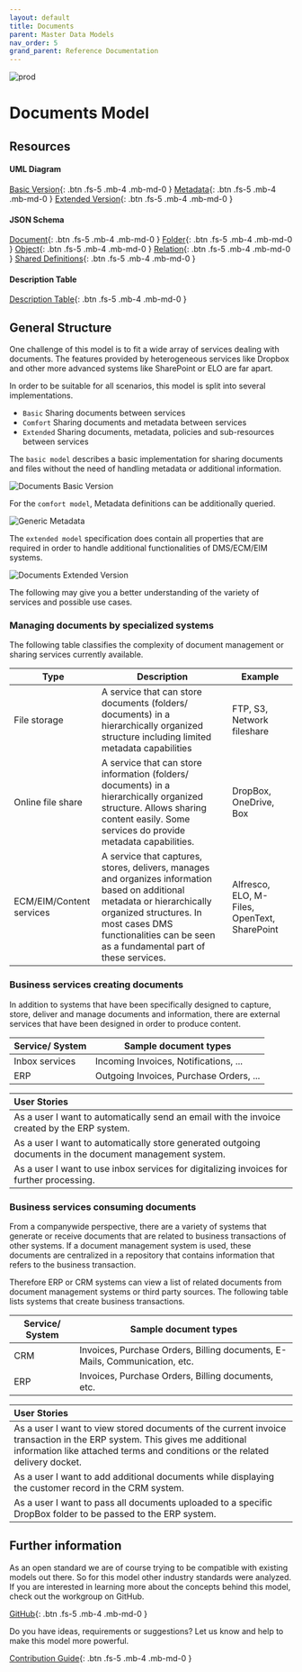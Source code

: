 ```yaml
---
layout: default
title: Documents
parent: Master Data Models
nav_order: 5
grand_parent: Reference Documentation
---
```


![prod](https://img.shields.io/badge/Status-Production-brightgreen.svg)

# **Documents Model**

## Resources

#### UML Diagram

[Basic Version](https://github.com/openintegrationhub/openintegrationhub.github.io/blob/master/assets/DataModels/Documents/DocumentModel.png){: .btn .fs-5 .mb-4 .mb-md-0 }
[Metadata](https://github.com/openintegrationhub/openintegrationhub.github.io/blob/master/assets/DataModels/Documents/OIHDataModelDocumentMetadataSpecification.svg){: .btn .fs-5 .mb-4 .mb-md-0 }
[Extended Version](https://github.com/openintegrationhub/openintegrationhub.github.io/blob/master/assets/DataModels/Documents/OIHDataModelDocuments.svg){: .btn .fs-5 .mb-4 .mb-md-0 }

#### JSON Schema

[Document](https://github.com/openintegrationhub/openintegrationhub.github.io/blob/master/assets/DataModels/Documents/extended/Document.json){: .btn .fs-5 .mb-4 .mb-md-0 }
[Folder](https://github.com/openintegrationhub/openintegrationhub.github.io/blob/master/assets/DataModels/Documents/extended/Folder.json){: .btn .fs-5 .mb-4 .mb-md-0 }
[Object](https://github.com/openintegrationhub/openintegrationhub.github.io/blob/master/assets/DataModels/Documents/extended/Object.json){: .btn .fs-5 .mb-4 .mb-md-0 }
[Relation](https://github.com/openintegrationhub/openintegrationhub.github.io/blob/master/assets/DataModels/Documents/extended/Relationjson){: .btn .fs-5 .mb-4 .mb-md-0 }
[Shared Definitions](https://github.com/openintegrationhub/openintegrationhub.github.io/blob/master/assets/DataModels/Documents/extended/sharedDocuments.json){: .btn .fs-5 .mb-4 .mb-md-0 }

#### Description Table

[Description Table](https://openintegrationhub.github.io//docs/Data%20Models/Documents/DocumentDescriptionTable.html){: .btn .fs-5 .mb-4 .mb-md-0 }

## General Structure

One challenge of this model is to fit a wide array of services dealing with documents.
The features provided by heterogeneous services like Dropbox and other more advanced systems like SharePoint or ELO are far apart.

In order to be suitable for all scenarios, this model is split into several implementations.

- `Basic` Sharing documents between services
- `Comfort` Sharing documents and metadata between services
- `Extended` Sharing documents, metadata, policies and sub-resources between services

The `basic model` describes a basic implementation for sharing documents and files without the need of handling metadata or additional information.

![Documents Basic Version](https://raw.githubusercontent.com/openintegrationhub/openintegrationhub.github.io/master/assets/DataModels/Documents/DocumentModel.png)

For the `comfort model`, Metadata definitions can be additionally queried.

![Generic Metadata](https://raw.githubusercontent.com/openintegrationhub/openintegrationhub.github.io/master/assets/DataModels/Documents/OIHDataModelDocumentMetadataSpecification.png)

The `extended model` specification does contain all properties that are required in order to handle additional functionalities of DMS/ECM/EIM systems.

![Documents Extended Version](https://raw.githubusercontent.com/openintegrationhub/openintegrationhub.github.io/master/assets/DataModels/Documents/OIHDataModelDocuments.png)

The following may give you a better understanding of the variety of services and possible use cases.

### Managing documents by specialized systems

The following table classifies the complexity of document management or sharing services currently available.

| Type                     | Description                                                                                                                                                                                                                              | Example                                      |
| ------------------------ | ---------------------------------------------------------------------------------------------------------------------------------------------------------------------------------------------------------------------------------------- | -------------------------------------------- |
| File storage             | A service that can store documents (folders/ documents) in a hierarchically organized structure including limited metadata capabilities                                                                                                  | FTP, S3, Network fileshare                   |
| Online file share        | A service that can store information (folders/ documents) in a hierarchically organized structure. Allows sharing content easily. Some services do provide metadata capabilities.                                                        | DropBox, OneDrive, Box                       |
| ECM/EIM/Content services | A service that captures, stores, delivers, manages and organizes information based on additional metadata or hierarchically organized structures. In most cases DMS functionalities can be seen as a fundamental part of these services. | Alfresco, ELO, M-Files, OpenText, SharePoint |

### Business services creating documents

In addition to systems that have been specifically designed to capture, store, deliver and manage documents and information, there are external services that have been designed in order to produce content.

| Service/ System | Sample document types                   |
| --------------- | --------------------------------------- |
| Inbox services  | Incoming Invoices, Notifications, ...   |
| ERP             | Outgoing Invoices, Purchase Orders, ... |

| User Stories                                                                                            |
| :------------------------------------------------------------------------------------------------------ |
| As a user I want to automatically send an email with the invoice created by the ERP system.             |
| As a user I want to automatically store generated outgoing documents in the document management system. |
| As a user I want to use inbox services for digitalizing invoices for further processing.                |

### Business services consuming documents

From a companywide perspective, there are a variety of systems that generate or receive documents that are related to business transactions of other systems. If a document management system is used, these documents are centralized in a repository that contains information that refers to the business transaction.

Therefore ERP or CRM systems can view a list of related documents from document management systems or third party sources. The following table lists systems that create business transactions.

| Service/ System | Sample document types                                                      |
| --------------- | -------------------------------------------------------------------------- |
| CRM             | Invoices, Purchase Orders, Billing documents, E-Mails, Communication, etc. |
| ERP             | Invoices, Purchase Orders, Billing documents, etc.                         |

| User Stories                                                                                                                                                                                            |
| :------------------------------------------------------------------------------------------------------------------------------------------------------------------------------------------------------ |
| As a user I want to view stored documents of the current invoice transaction in the ERP system. This gives me additional information like attached terms and conditions or the related delivery docket. |
| As a user I want to add additional documents while displaying the customer record in the CRM system.                                                                                                    |
| As a user I want to pass all documents uploaded to a specific DropBox folder to be passed to the ERP system.                                                                                            |

## Further information

As an open standard we are of course trying to be compatible with existing models out there. So for this model other industry standards were analyzed. If you are interested in learning more about the concepts behind this model, check out the workgroup on GitHub.

[GitHub](https://github.com/openintegrationhub/Data-and-Domain-Models){: .btn .fs-5 .mb-4 .mb-md-0 }

Do you have ideas, requirements or suggestions? Let us know and help to make this model more powerful.

[Contribution Guide](https://github.com/openintegrationhub/Data-and-Domain-Models/blob/master/CONTRIBUTING.md){: .btn .fs-5 .mb-4 .mb-md-0 }
